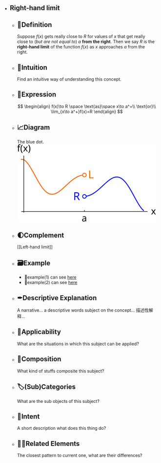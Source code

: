 - ## Right-hand limit
	- ## 📝Definition
	  Suppose $f(x)$ gets really close to $R$ for values of $x$ that get really close to (*but are not equal to*) $a$ **from the right**. Then we say $R$ is the **right-hand limit** of the function $f(x)$ as $x$ approaches $a$ from the right.
	- ## 🧠Intuition
	  Find an intuitive way of understanding this concept.
	- ## 🧮Expression
	  $$
	  \begin{align}
	  f(x)\to R \space \text{as}\space x\to a^+\\
	  \text{or}\\
	  \lim_{x\to a^+}f(x)=R
	  \end{align}
	  $$
	- ## 📈Diagram
	  The blue dot.
	  ![name](../assets/images_u0lim1_leftright.svg)
	- ## 🌓Complement
	  [[Left-hand limit]]
	- ## 🗃Example
		- 📌example(1) can see [here](((6308cc61-3742-4fbf-bf64-89e8a1b797fe)))
		- 📌example(2) can see [here](((6308cd95-5b26-44c8-9d4e-d11579701633)))
	- ## ✒Descriptive Explanation
	  A narrative... a descriptive words subject on the concept... 描述性解释…
	- ## 🤳Applicability
	   What are the situations in which this subject can be applied?
	- ## 🧪Composition
	  What kind of stuffs composite this subject?
	- ## 🏷(Sub)Categories
	  What are the sub objects of this subject?
	- ## 🎯Intent
	   A short description what does this thing do?
	- ## 🙋‍♂️Related Elements
	   The closest pattern to current one, what are their differences?